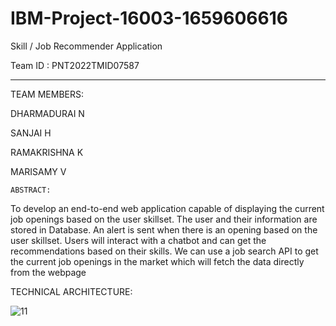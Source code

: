 # IBM-Project-16003-1659606616
Skill / Job Recommender Application

Team ID : PNT2022TMID07587

----------------------------------------

TEAM MEMBERS:

  DHARMADURAI N
	
  SANJAI H
	
  RAMAKRISHNA K
	
  MARISAMY V
	
	
	ABSTRACT:
To develop an end-to-end web application capable of displaying the current job openings based on the user skillset. The user and their information are stored in Database. An alert is sent when there is an opening based on the user skillset. Users will interact with a chatbot and can get the recommendations based on their skills. We can use a job search API to get the current job openings in the market which will fetch the data directly from the webpage


TECHNICAL ARCHITECTURE:

  ![11](https://user-images.githubusercontent.com/84699125/200593598-2262c2d7-2463-4771-9512-737f2e13d52a.png)



  
